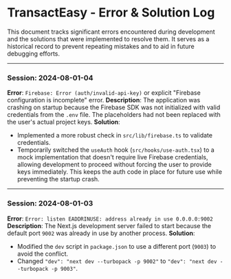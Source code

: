 # TransactEasy - Error & Solution Log

This document tracks significant errors encountered during development and the solutions that were implemented to resolve them. It serves as a historical record to prevent repeating mistakes and to aid in future debugging efforts.

---

### Session: 2024-08-01-04
**Error**: `Firebase: Error (auth/invalid-api-key)` or explicit "Firebase configuration is incomplete" error.
**Description**: The application was crashing on startup because the Firebase SDK was not initialized with valid credentials from the `.env` file. The placeholders had not been replaced with the user's actual project keys.
**Solution**:
- Implemented a more robust check in `src/lib/firebase.ts` to validate credentials.
- Temporarily switched the `useAuth` hook (`src/hooks/use-auth.tsx`) to a mock implementation that doesn't require live Firebase credentials, allowing development to proceed without forcing the user to provide keys immediately. This keeps the auth code in place for future use while preventing the startup crash.

---

### Session: 2024-08-01-03
**Error**: `Error: listen EADDRINUSE: address already in use 0.0.0.0:9002`
**Description**: The Next.js development server failed to start because the default port `9002` was already in use by another process.
**Solution**:
- Modified the `dev` script in `package.json` to use a different port (`9003`) to avoid the conflict.
- Changed `"dev": "next dev --turbopack -p 9002"` to `"dev": "next dev --turbopack -p 9003"`.

